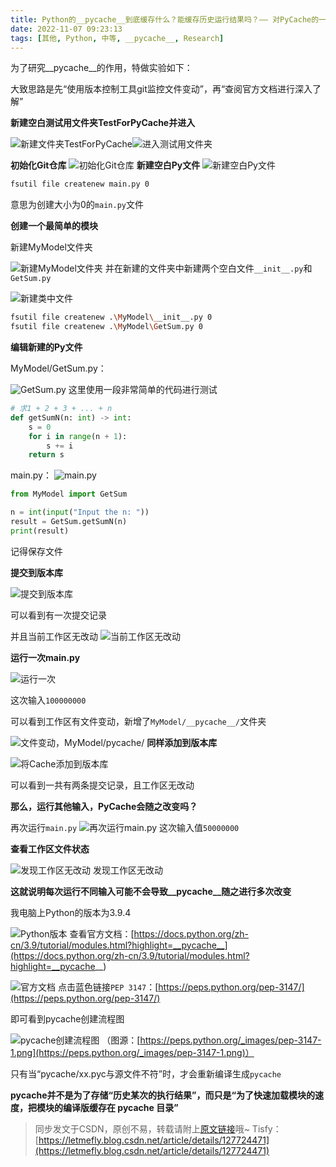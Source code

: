 ```yaml
---
title: Python的__pycache__到底缓存什么？能缓存历史运行结果吗？—— 对PyCache的一点研究
date: 2022-11-07 09:23:13
tags: [其他, Python, 中等, __pycache__, Research]
---
```


为了研究__pycache__的作用，特做实验如下：

大致思路是先“使用版本控制工具git监控文件变动”，再“查阅官方文档进行深入了解”

**新建空白测试用文件夹TestForPyCache并进入**

![新建文件夹TestForPyCache](https://cors.tisfy.eu.org/https://img-blog.csdnimg.cn/4169ac9af5ba48abbddc7974741472f2.png)![进入测试用文件夹](https://cors.tisfy.eu.org/https://img-blog.csdnimg.cn/3a997d70d29948a79e2f0086108c707f.png)

**初始化Git仓库**
![初始化Git仓库](https://cors.tisfy.eu.org/https://img-blog.csdnimg.cn/dcced958c5fc4f2c80fa9d615919c85d.png)
**新建空白Py文件**
![新建空白Py文件](https://cors.tisfy.eu.org/https://img-blog.csdnimg.cn/99482b978a784ace980b051538887ea5.png)

```bash
fsutil file createnew main.py 0
```

意思为创建大小为0的```main.py```文件

**创建一个最简单的模块**

新建MyModel文件夹

![新建MyModel文件夹](https://cors.tisfy.eu.org/https://img-blog.csdnimg.cn/b7e0ef89d40e4c5dbea8f626cdbbc295.png)
并在新建的文件夹中新建两个空白文件```__init__.py```和```GetSum.py```

![新建类中文件](https://cors.tisfy.eu.org/https://img-blog.csdnimg.cn/81f5acb778964ebda2da52d442d43928.png)

```bash
fsutil file createnew .\MyModel\__init__.py 0
fsutil file createnew .\MyModel\GetSum.py 0
```

**编辑新建的Py文件**

MyModel/GetSum.py：

![GetSum.py](https://cors.tisfy.eu.org/https://img-blog.csdnimg.cn/2e97c7230b0f41989ed1c8e31412b2ff.png)
这里使用一段非常简单的代码进行测试

```python
# 求1 + 2 + 3 + ... + n
def getSumN(n: int) -> int:
    s = 0
    for i in range(n + 1):
        s += i
    return s
```

main.py：
![main.py](https://cors.tisfy.eu.org/https://img-blog.csdnimg.cn/89e44579e76e4d45ab67e1744601b26b.png)
```python
from MyModel import GetSum

n = int(input("Input the n: "))
result = GetSum.getSumN(n)
print(result)
```

记得保存文件

**提交到版本库**

![提交到版本库](https://cors.tisfy.eu.org/https://img-blog.csdnimg.cn/d63fe54698254eb5a5a51c0ecf8629a3.png)

可以看到有一次提交记录

并且当前工作区无改动
![当前工作区无改动](https://cors.tisfy.eu.org/https://img-blog.csdnimg.cn/132df6921de64b45b3118b8d1896fab7.png)

**运行一次main.py**


![运行一次](https://cors.tisfy.eu.org/https://img-blog.csdnimg.cn/c490775fdfec48afb0403a2e4a2759f9.png)

这次输入```100000000```

可以看到工作区有文件变动，新增了```MyModel/__pycache__/```文件夹

![文件变动，MyModel/__pycache__/](https://cors.tisfy.eu.org/https://img-blog.csdnimg.cn/d97a5af15dd44ef69d5a7be1e5c197c3.png)
**同样添加到版本库**

![将Cache添加到版本库](https://cors.tisfy.eu.org/https://img-blog.csdnimg.cn/5c52fb641dd44fbf902d298753b92cd0.png)

可以看到一共有两条提交记录，且工作区无改动

**那么，运行其他输入，PyCache会随之改变吗？**

再次运行```main.py```
![再次运行main.py](https://cors.tisfy.eu.org/https://img-blog.csdnimg.cn/690a97083a964a82802ef96cb2abd3c0.png)
这次输入值```50000000```

**查看工作区文件状态**

![发现工作区无改动](https://cors.tisfy.eu.org/https://img-blog.csdnimg.cn/6dc111f054224ed5b0bec9edf1ce1aac.png)
发现工作区无改动

**这就说明每次运行不同输入可能不会导致__pycache__随之进行多次改变**

我电脑上Python的版本为3.9.4

![Python版本](https://cors.tisfy.eu.org/https://img-blog.csdnimg.cn/f51862280523486683f13791133f8260.png)
查看官方文档：[https://docs.python.org/zh-cn/3.9/tutorial/modules.html?highlight=__pycache__](https://docs.python.org/zh-cn/3.9/tutorial/modules.html?highlight=__pycache__)

![官方文档](https://cors.tisfy.eu.org/https://img-blog.csdnimg.cn/22923d72a1a94e57b53ab51661da0bc3.png)
点击蓝色链接```PEP 3147```：[https://peps.python.org/pep-3147/](https://peps.python.org/pep-3147/)

即可看到pycache创建流程图

![pycache创建流程图](https://cors.tisfy.eu.org/https://img-blog.csdnimg.cn/25737ed5801d4ce696519775e4f3587e.png)
（图源：[https://peps.python.org/_images/pep-3147-1.png](https://peps.python.org/_images/pep-3147-1.png)）

只有当“pycache/xx.pyc与源文件不符”时，才会重新编译生成```pycache```

**pycache并不是为了存储“历史某次的执行结果”，而只是“为了快速加载模块的速度，把模块的编译版缓存在 __pycache__ 目录”**

> 同步发文于CSDN，原创不易，转载请附上[原文链接](https://blog.letmefly.xyz/2022/11/07/Other-Python-ResearchForPycache/)哦~
> Tisfy：[https://letmefly.blog.csdn.net/article/details/127724471](https://letmefly.blog.csdn.net/article/details/127724471)

